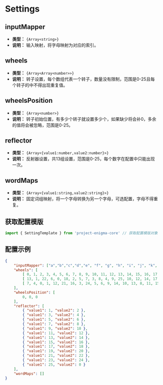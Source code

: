 # Settings

## inputMapper
- **类型：** `{Array<string>}`
- **说明：** 输入映射，将字母映射为对应的索引。

## wheels
- **类型：** `{Array<Array<number>>}`
- **说明：** 转子设置，每个数组代表一个转子，数量没有限制，范围是0-25且每个转子的中不得出现重复值。

## wheelsPosition
- **类型：** `{Array<number>}`
- **说明：** 转子初始位置，有多少个转子就设置多少个，如果缺少将会补0，多余的值将会被忽略，范围是0-25。

## reflector
- **类型：** `{Array<{value1:number,value2:number}>}`
- **说明：** 反射器设置，共13组设置，范围是0-25，每个数字在配置中只能出现一次。

## wordMaps
- **类型：** `{Array<{value1:string,value2:string}>}`
- **说明：** 固定词组映射，将一个字母转换为另一个字母，可选配置，字母不得重复。


## 获取配置模版
```typescript
import { SettingTemplate } from 'project-enigma-core' // 获取配置模版对象
```

## 配置示例
```json
{
    "inputMapper": ["a","b","c","d","e", "f", "g", "h", "i", "j", "k", "l", "m", "n", "o", "p", "q", "r", "s", "t", "u", "v", "w", "x", "y", "z" ],
    "wheels": [
        [ 0, 1, 2, 3, 4, 5, 6, 7, 8, 9, 10, 11, 12, 13, 14, 15, 16, 17, 18, 19, 20, 21, 22, 23, 24, 25 ],
        [ 13, 1, 22, 6, 0, 18, 2, 5, 7, 3, 8, 4, 9, 25, 10, 12, 14, 17, 16, 19, 21, 20, 23, 15, 11, 24 ],
        [ 7, 4, 0, 1, 12, 21, 16, 3, 24, 5, 6, 9, 14, 10, 13, 8, 11, 15, 17, 2, 23, 18, 20, 22, 25, 19 ]
    ],
    "wheelsPosition": [
        0, 0, 0
    ],
    "reflector": [
        { "value1": 1, "value2": 2 },
        { "value1": 3, "value2": 4 }, 
        { "value1": 5, "value2": 6 }, 
        { "value1": 7, "value2": 8 }, 
        { "value1": 9, "value2": 10 }, 
        { "value1": 11, "value2": 12 }, 
        { "value1": 13, "value2": 14 }, 
        { "value1": 15, "value2": 16 }, 
        { "value1": 17, "value2": 18 }, 
        { "value1": 19, "value2": 20 }, 
        { "value1": 21, "value2": 22 }, 
        { "value1": 23, "value2": 24 }, 
        { "value1": 25, "value2": 0 }
    ],
    "wordMaps": []
}
```
